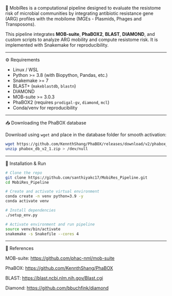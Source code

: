 🧬
MobiRes is a computational pipeline designed to evaluate the resistome risk of microbial communities by integrating antibiotic resistance gene (ARG) profiles with the mobilome 
(MGEs - Plasmids, Phages and Transposons).

This pipeline integrates **MOB-suite**, **PhaBOX2**, **BLAST**, **DIAMOND**, and custom scripts to analyze ARG mobility and compute resistome risk. It is implemented with Snakemake for reproducibility.

---

⚙️ Requirements

* Linux / WSL
* Python >= 3.8 (with Biopython, Pandas, etc.)
* Snakemake >= 7
* BLAST+ (`makeblastdb`, `blastn`)
* DIAMOND
* MOB-suite >= 3.0.3
* PhaBOX2 (requires `prodigal-gv`, `diamond`, `mcl`)
* Conda/venv for reproducibility

---

📥 Downloading the PhaBOX database

Download using `wget` and place in the database folder for smooth activation:

```bash
wget https://github.com/KennthShang/PhaBOX/releases/download/v2/phabox_db_v2_1.zip
unzip phabox_db_v2_1.zip > /dev/null
```

---

🚀 Installation & Run

```bash
# Clone the repo
git clone https://github.com/santhiyakc17/MobiRes_Pipeline.git
cd MobiRes_Pipeline

# Create and activate virtual environment
conda create -n venv python=3.9 -y
conda activate venv

# Install dependencies
./setup_env.py

# Activate environment and run pipeline
source venv/bin/activate
snakemake -s Snakefile --cores 4
```

---


📄 References

MOB-suite: https://github.com/phac-nml/mob-suite

PhaBOX: https://github.com/KennthShang/PhaBOX

BLAST: https://blast.ncbi.nlm.nih.gov/Blast.cgi

Diamond: https://github.com/bbuchfink/diamond


